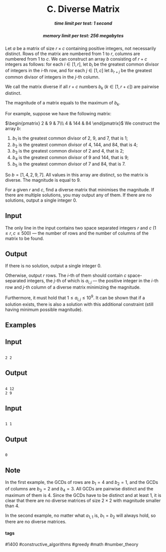 <h1 style='text-align: center;'> C. Diverse Matrix</h1>

<h5 style='text-align: center;'>time limit per test: 1 second</h5>
<h5 style='text-align: center;'>memory limit per test: 256 megabytes</h5>

Let $a$ be a matrix of size $r \times c$ containing positive integers, not necessarily distinct. Rows of the matrix are numbered from $1$ to $r$, columns are numbered from $1$ to $c$. We can construct an array $b$ consisting of $r + c$ integers as follows: for each $i \in [1, r]$, let $b_i$ be the greatest common divisor of integers in the $i$-th row, and for each $j \in [1, c]$ let $b_{r+j}$ be the greatest common divisor of integers in the $j$-th column. 

We call the matrix diverse if all $r + c$ numbers $b_k$ ($k \in [1, r + c]$) are pairwise distinct. 

The magnitude of a matrix equals to the maximum of $b_k$.

For example, suppose we have the following matrix:

 $\begin{pmatrix} 2 & 9 & 7\\\ 4 & 144 & 84 \end{pmatrix}$ We construct the array $b$:

1. $b_1$ is the greatest common divisor of $2$, $9$, and $7$, that is $1$;
2. $b_2$ is the greatest common divisor of $4$, $144$, and $84$, that is $4$;
3. $b_3$ is the greatest common divisor of $2$ and $4$, that is $2$;
4. $b_4$ is the greatest common divisor of $9$ and $144$, that is $9$;
5. $b_5$ is the greatest common divisor of $7$ and $84$, that is $7$.

So $b = [1, 4, 2, 9, 7]$. All values in this array are distinct, so the matrix is diverse. The magnitude is equal to $9$.

For a given $r$ and $c$, find a diverse matrix that minimises the magnitude. If there are multiple solutions, you may output any of them. If there are no solutions, output a single integer $0$. 

## Input

The only line in the input contains two space separated integers $r$ and $c$ ($1 \leq r,c \leq 500$) — the number of rows and the number of columns of the matrix to be found.

## Output

If there is no solution, output a single integer $0$.

Otherwise, output $r$ rows. The $i$-th of them should contain $c$ space-separated integers, the $j$-th of which is $a_{i,j}$ — the positive integer in the $i$-th row and $j$-th column of a diverse matrix minimizing the magnitude.

Furthermore, it must hold that $1 \leq a_{i,j} \leq 10^9$. It can be shown that if a solution exists, there is also a solution with this additional constraint (still having minimum possible magnitude).

## Examples

## Input


```

2 2

```
## Output


```

4 12
2 9
```
## Input


```

1 1

```
## Output


```

0

```
## Note

In the first example, the GCDs of rows are $b_1 = 4$ and $b_2 = 1$, and the GCDs of columns are $b_3 = 2$ and $b_4 = 3$. All GCDs are pairwise distinct and the maximum of them is $4$. Since the GCDs have to be distinct and at least $1$, it is clear that there are no diverse matrices of size $2 \times 2$ with magnitude smaller than $4$.

In the second example, no matter what $a_{1,1}$ is, $b_1 = b_2$ will always hold, so there are no diverse matrices.



#### tags 

#1400 #constructive_algorithms #greedy #math #number_theory 